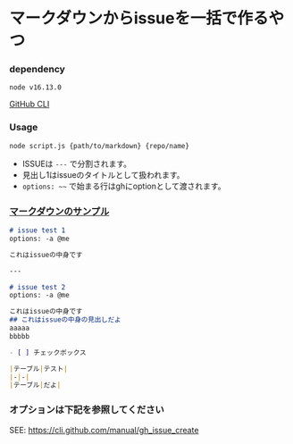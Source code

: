 # マークダウンからissueを一括で作るやつ

### dependency

`node v16.13.0`

[GitHub CLI](https://github.com/cli/cli)

### Usage

`node script.js {path/to/markdown} {repo/name}`

- ISSUEは `---` で分割されます。
- 見出し1はissueのタイトルとして扱われます。
- `options: ~~` で始まる行はghにoptionとして渡されます。

### [マークダウンのサンプル](https://github.com/kawokas/bulk-issue-creator/blob/master/example.md)

```markdown
# issue test 1
options: -a @me

これはissueの中身です

---

# issue test 2
options: -a @me

これはissueの中身です
## これはissueの中身の見出しだよ
aaaaa  
bbbbb  

- [ ] チェックボックス

|テーブル|テスト|
|-|-|
|テーブル|だよ|
```


### オプションは下記を参照してください
SEE: https://cli.github.com/manual/gh_issue_create
